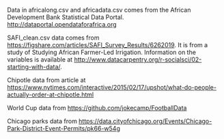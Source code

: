 Data in africalong.csv and africadata.csv comes from the African Development Bank Statistical Data Portal.  http://dataportal.opendataforafrica.org

SAFI_clean.csv data comes from https://figshare.com/articles/SAFI_Survey_Results/6262019.  It is from a study of Studying African Farmer-Led Irrigation.  Information on the variables is available at http://www.datacarpentry.org/r-socialsci/02-starting-with-data/.

Chipotle data from article at  https://www.nytimes.com/interactive/2015/02/17/upshot/what-do-people-actually-order-at-chipotle.html
  
World Cup data from https://github.com/jokecamp/FootballData

Chicago parks data from https://data.cityofchicago.org/Events/Chicago-Park-District-Event-Permits/pk66-w54g 

